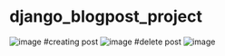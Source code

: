 # django_blogpost_project
![image](https://github.com/depak-kumar/django_blogpost_project/assets/129481998/b39a9f8f-857b-47dc-950c-70fe5ebe8c59)
#creating post
![image](https://github.com/depak-kumar/django_blogpost_project/assets/129481998/0895c95d-2798-43db-8870-fab8da27d98a)
#delete post
![image](https://github.com/depak-kumar/django_blogpost_project/assets/129481998/51e3d0f8-2d23-42cd-89ea-7e8ad7df2cff)
